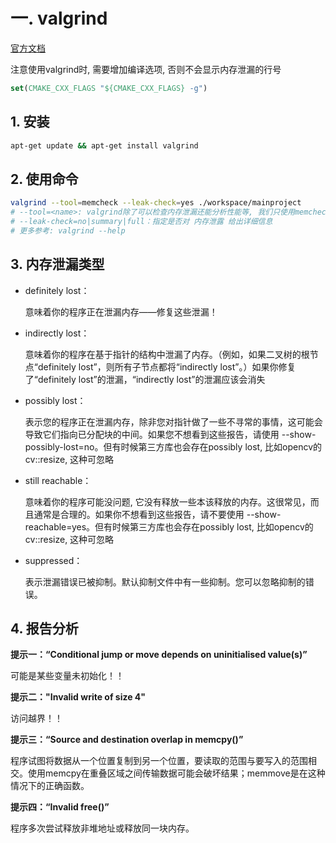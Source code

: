 # 一. valgrind

[官方文档](https://valgrind.org/docs/manual/QuickStart.html)

注意使用valgrind时, 需要增加编译选项, 否则不会显示内存泄漏的行号

```cmake
set(CMAKE_CXX_FLAGS "${CMAKE_CXX_FLAGS} -g")
```

## 1. 安装

```bash
apt-get update && apt-get install valgrind
```

## 2. 使用命令

```bash
valgrind --tool=memcheck --leak-check=yes ./workspace/mainproject
# --tool=<name>: valgrind除了可以检查内存泄漏还能分析性能等, 我们只使用memcheck检查内存泄漏
# --leak-check=no|summary|full：指定是否对 内存泄露 给出详细信息
# 更多参考: valgrind --help
```

## 3. 内存泄漏类型

* definitely lost：

  意味着你的程序正在泄漏内存——修复这些泄漏！

* indirectly lost：

  意味着你的程序在基于指针的结构中泄漏了内存。（例如，如果二叉树的根节点“definitely lost”，则所有子节点都将“indirectly lost”。）如果你修复了“definitely lost”的泄漏，“indirectly lost”的泄漏应该会消失

* possibly lost：

  表示您的程序正在泄漏内存，除非您对指针做了一些不寻常的事情，这可能会导致它们指向已分配块的中间。如果您不想看到这些报告，请使用 --show-possibly-lost=no。但有时候第三方库也会存在possibly lost, 比如opencv的cv::resize, 这种可忽略

* still reachable：

  意味着你的程序可能没问题, 它没有释放一些本该释放的内存。这很常见，而且通常是合理的。如果你不想看到这些报告，请不要使用 --show-reachable=yes。但有时候第三方库也会存在possibly lost, 比如opencv的cv::resize, 这种可忽略

* suppressed：

  表示泄漏错误已被抑制。默认抑制文件中有一些抑制。您可以忽略抑制的错误。

## 4. 报告分析

**提示一：“Conditional jump or move depends on uninitialised value(s)”**

可能是某些变量未初始化！！

**提示二："Invalid write of size 4"**

访问越界！！

**提示三：“Source and destination overlap in memcpy()”**

程序试图将数据从一个位置复制到另一个位置，要读取的范围与要写入的范围相交。使用memcpy在重叠区域之间传输数据可能会破坏结果；memmove是在这种情况下的正确函数。

**提示四：“Invalid free()”**

程序多次尝试释放非堆地址或释放同一块内存。



